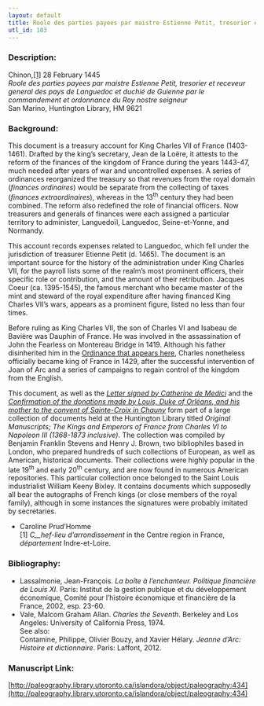 ```yaml
---
layout: default
title: Roole des parties payees par maistre Estienne Petit, tresorier et Receveur general des pays de Languedoc et duchié de Guienne par le commandement et ordonnance du Roy nostre seigneur
utl_id: 103
---
```


### Description:

Chinon,<a id="_ftnref1">[[1]](#_ftn1)</a> 28 February 1445<br>
_Roole des parties payees par maistre Estienne Petit, tresorier et receveur general des pays de Languedoc et duchié de Guienne par le commandement et ordonnance du Roy nostre seigneur_<br>
San Marino, Huntington Library, HM 9621

### Background:

This document is a treasury account for King Charles VII of France (1403-1461). Drafted by the king’s secretary, Jean de la Loëre, it attests to the reform of the finances of the kingdom of France during the years 1443-47, much needed after years of war and uncontrolled expenses. A series of ordinances reorganized the treasury so that revenues from the royal domain (_finances ordinaires_) would be separate from the collecting of taxes (_finances extraordinaires_), whereas in the 13<sup>th</sup> century they had been combined. The reform also redefined the role of financial officers. Now treasurers and generals of finances were each assigned a particular territory to administer, Languedoïl, Languedoc, Seine-et-Yonne, and Normandy.

This account records expenses related to Languedoc, which fell under the jurisdiction of treasurer Etienne Petit (d. 1465). The document is an important source for the history of the administration under King Charles VII, for the payroll lists some of the realm’s most prominent officers, their specific role or contribution, and the amount of their retribution. Jacques Coeur (ca. 1395-1545), the famous merchant who became master of the mint and steward of the royal expenditure after having financed King Charles VII’s wars, appears as a prominent figure, listed no less than four times.

Before ruling as King Charles VII, the son of Charles VI and Isabeau de Bavière was Dauphin of France. He was involved in the assassination of John the Fearless on Montereau Bridge in 1419. Although his father disinherited him in the [Ordinance that appears here](https://paleography.library.utoronto.ca/islandora/object/paleography:449#518e489f-4426-4337-b6ff-1c658fe40463), Charles nonetheless officially became king of France in 1429, after the successful intervention of Joan of Arc and a series of campaigns to regain control of the kingdom from the English.

This document, as well as the [_Letter signed by Catherine de Medici_](https://paleography.library.utoronto.ca/islandora/object/paleography:436#d67e30d4-7cbb-4d12-8025-18747b267de3) and the [_Confirmation of the donations made by Louis, Duke of Orléans, and his mother to the convent of Sainte-Croix in Chauny_](https://paleography.library.utoronto.ca/islandora/object/paleography:435#f3554ea4-f50d-4c1e-87d9-e45b3d6331d5) form part of a large collection of documents held at the Huntington Library titled _Original Manuscripts; The Kings and Emperors of France from Charles VI to Napoleon III (1368-1873 inclusive)_. The collection was compiled by Benjamin Franklin Stevens and Henry J. Brown, two bibliophiles based in London, who prepared hundreds of such collections of European, as well as American, historical documents. Their collections were highly popular in the late 19<sup>th</sup> and early 20<sup>th</sup> century, and are now found in numerous American repositories. This particular collection once belonged to the Saint Louis industrialist William Keeny Bixley. It contains documents which supposedly all bear the autographs of French kings (or close members of the royal family), although in some instances the signatures were probably imitated by secretaries.

- Caroline Prud’Homme<br>
<a id="_ftn1">[1]</a> _C__hef-lieu d’arrondissement_ in the Centre region in France, _département_ Indre-et-Loire. 

### Bibliography:

- Lassalmonie, Jean-François. _La boîte à l’enchanteur. Politique financière de Louis XI_. Paris: Institut de la gestion publique et du développement économique, Comité pour l’histoire économique et financière de la France, 2002, esp. 23-60.
- Vale, Malcom Graham Allan. _Charles the Seventh_. Berkeley and Los Angeles: University of California Press, 1974.<br>
See also:<br>
Contamine, Philippe, Olivier Bouzy, and Xavier Hélary. _Jeanne d’Arc: Histoire et dictionnaire_. Paris: Laffont, 2012.

### Manuscript Link:

[http://paleography.library.utoronto.ca/islandora/object/paleography:434](http://paleography.library.utoronto.ca/islandora/object/paleography:434)
